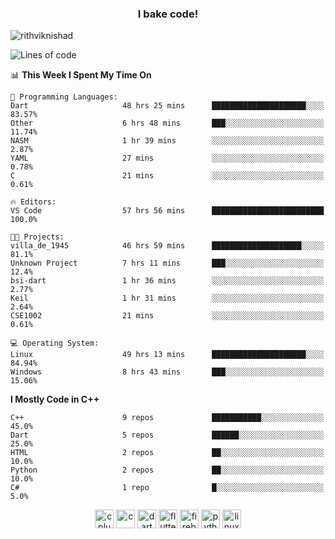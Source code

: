 <h3 align="center">I bake code!</h3>

<p align="left"> <img src="https://komarev.com/ghpvc/?username=rithviknishad" alt="rithviknishad" /> </p>

<!--START_SECTION:waka-->
![Lines of code](https://img.shields.io/badge/From%20Hello%20World%20I%27ve%20Written-688265%20lines%20of%20code-blue)

📊 **This Week I Spent My Time On** 

```text
💬 Programming Languages: 
Dart                     48 hrs 25 mins      █████████████████████░░░░   83.57% 
Other                    6 hrs 48 mins       ███░░░░░░░░░░░░░░░░░░░░░░   11.74% 
NASM                     1 hr 39 mins        ░░░░░░░░░░░░░░░░░░░░░░░░░   2.87% 
YAML                     27 mins             ░░░░░░░░░░░░░░░░░░░░░░░░░   0.78% 
C                        21 mins             ░░░░░░░░░░░░░░░░░░░░░░░░░   0.61%

🔥 Editors: 
VS Code                  57 hrs 56 mins      █████████████████████████   100.0%

🐱‍💻 Projects: 
villa_de_1945            46 hrs 59 mins      ████████████████████░░░░░   81.1% 
Unknown Project          7 hrs 11 mins       ███░░░░░░░░░░░░░░░░░░░░░░   12.4% 
bsi-dart                 1 hr 36 mins        ░░░░░░░░░░░░░░░░░░░░░░░░░   2.77% 
Keil                     1 hr 31 mins        ░░░░░░░░░░░░░░░░░░░░░░░░░   2.64% 
CSE1002                  21 mins             ░░░░░░░░░░░░░░░░░░░░░░░░░   0.61%

💻 Operating System: 
Linux                    49 hrs 13 mins      █████████████████████░░░░   84.94% 
Windows                  8 hrs 43 mins       ███░░░░░░░░░░░░░░░░░░░░░░   15.06%

```

**I Mostly Code in C++** 

```text
C++                      9 repos             ███████████░░░░░░░░░░░░░░   45.0% 
Dart                     5 repos             ██████░░░░░░░░░░░░░░░░░░░   25.0% 
HTML                     2 repos             ██░░░░░░░░░░░░░░░░░░░░░░░   10.0% 
Python                   2 repos             ██░░░░░░░░░░░░░░░░░░░░░░░   10.0% 
C#                       1 repo              █░░░░░░░░░░░░░░░░░░░░░░░░   5.0%

```



<!--END_SECTION:waka-->

<p align="center">
  <img src="https://devicons.github.io/devicon/devicon.git/icons/cplusplus/cplusplus-original.svg" alt="cplusplus" width="30" height="30"/>
  <img src="https://devicons.github.io/devicon/devicon.git/icons/c/c-original.svg" alt="c" width="30" height="30"/>
  <img src="https://www.vectorlogo.zone/logos/dartlang/dartlang-icon.svg" alt="dart" width="30" height="30"/>
  <img src="https://www.vectorlogo.zone/logos/flutterio/flutterio-icon.svg" alt="flutter" width="30" height="30"/> 
  <img src="https://www.vectorlogo.zone/logos/firebase/firebase-icon.svg" alt="firebase" width="30" height="30"/> 
  <img src="https://devicons.github.io/devicon/devicon.git/icons/python/python-original.svg" alt="python" width="30" height="30"/> 
  <img src="https://devicons.github.io/devicon/devicon.git/icons/linux/linux-original.svg" alt="linux" width="30" height="30"/> 
</p>
